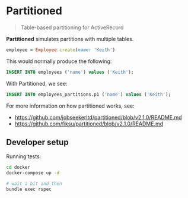 # Partitioned

> Table-based partitioning for ActiveRecord

**Partitioned** simulates partitions with multiple tables.

```rb
employee = Employee.create(name: 'Keith')
```

This would normally produce the following:

```sql
INSERT INTO employees ('name') values ('Keith');
```

With Partitioned, we see:

```sql
INSERT INTO employees_partitions.p1 ('name') values ('Keith');
```

For more information on how partitioned works, see:

- https://github.com/jobseekerltd/partitioned/blob/v2.1.0/README.md
- https://github.com/fiksu/partitioned/blob/v2.1.0/README.md

## Developer setup

Running tests:

```sh
cd docker
docker-compose up -d

# wait a bit and then
bundle exec rspec
```

